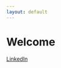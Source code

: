 ```yaml
---
layout: default
---
```


# Welcome

[LinkedIn](https://www.linkedin.com/in/owen-williams-6768071b7)

<html>
<head>
    <title>LinkedIn</title>
    <style>
        /* Style for the button */
        .button {
            background-color: #4CAF50;
            color: white;
            padding: 10px 20px;
            border: none;
            cursor: pointer;
            text-decoration: none;
        }

        /* Add a hover effect */
        .button:hover {
            background-color: #45a049;
        }
    </style>
</head>
<body>
    <a href="https://www.linkedin.com/in/owen-williams-6768071b7" class="button">Button to Another Page</a>
</body>
</html>



<html>
<head>
    <title>About me</title>
    <style>
        /* Style for the button */
        .button {
            background-color: #4CAF50;
            color: white;
            padding: 10px 20px;
            border: none;
            cursor: pointer;
            text-decoration: none;
        }

        /* Add a hover effect */
        .button:hover {
            background-color: #45a049;
        }
    </style>
</head>
<body>
    <a href="https://owenw1lliams.github.io/Aboutme.html" class="button">Button to Another Page</a>
</body>
</html>



<html>
<head>
    <title>Dropdown Menu</title>
    <style>
        /* Styles for the dropdown menu */
        .dropdown {
            position: relative;
            display: inline-block;
        }

        .dropbtn {
            background-color: #4CAF50;
            color: white;
            padding: 10px;
            border: none;
            cursor: pointer;
        }

        .dropdown-content {
            display: none;
            position: absolute;
            background-color: #f1f1f1;
            min-width: 500px;
            box-shadow: 0px 8px 16px 0px rgba(0,0,0,0.2);
        }

        .dropdown-content a {
            padding: 12px 16px;
            text-decoration: none;
            display: block;
        }

        .dropdown-content a:hover {
            background-color: #ddd;
        }

        .dropdown:hover .dropdown-content {
            display: block;
        }
    </style>
</head>
<body>
    <div class="dropdown">
        <button class="dropbtn">Posts</button>
        <div class="dropdown-content">
            <a href="https://owenw1lliams.github.io/Why The Dark Web Is More Secure Than The Clear Net.html">Why The Darknet Is More Secure, And Safer, Than The Clear Net</a>
            <!-- Add more links to your blog posts with their respective URLs -->
        </div>
    </div>
</body>
</html>



